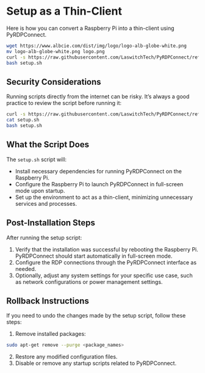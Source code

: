 # Setup as a Thin-Client

Here is how you can convert a Raspberry Pi into a thin-client using PyRDPConnect.

```sh
wget https://www.albcie.com/dist/img/logo/logo-alb-globe-white.png
mv logo-alb-globe-white.png logo.png
curl -s https://raw.githubusercontent.com/LaswitchTech/PyRDPConnect/refs/heads/dev/setup.sh -o setup.sh
bash setup.sh
```

## Security Considerations
Running scripts directly from the internet can be risky. It’s always a good practice to review the script before running it:
```sh
curl -s https://raw.githubusercontent.com/LaswitchTech/PyRDPConnect/refs/heads/dev/setup.sh -o setup.sh
cat setup.sh
bash setup.sh
```

## What the Script Does
The `setup.sh` script will:
- Install necessary dependencies for running PyRDPConnect on the Raspberry Pi.
- Configure the Raspberry Pi to launch PyRDPConnect in full-screen mode upon startup.
- Set up the environment to act as a thin-client, minimizing unnecessary services and processes.

## Post-Installation Steps
After running the setup script:
1. Verify that the installation was successful by rebooting the Raspberry Pi. PyRDPConnect should start automatically in full-screen mode.
2. Configure the RDP connections through the PyRDPConnect interface as needed.
3. Optionally, adjust any system settings for your specific use case, such as network configurations or power management settings.

## Rollback Instructions
If you need to undo the changes made by the setup script, follow these steps:
1. Remove installed packages:
```sh
sudo apt-get remove --purge <package_names>
```
2. Restore any modified configuration files.
3. Disable or remove any startup scripts related to PyRDPConnect.
